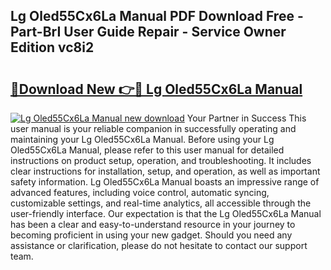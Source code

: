 ## Lg Oled55Cx6La Manual PDF Download Free - Part-BrI User Guide Repair - Service Owner Edition vc8i2

# <h2><a href="http://cf2245.oget.top/?id=Lg+Oled55Cx6La+Manual">🔗Download New 👉🔴 Lg Oled55Cx6La Manual</a></h2>

[![Lg Oled55Cx6La Manual new download](https://i.imgur.com/5g1atiW.png)](http://cf2245.oget.top/?id=Lg+Oled55Cx6La+Manual)
Your Partner in Success This user manual is your reliable companion in successfully operating and maintaining your Lg Oled55Cx6La Manual. Before using your Lg Oled55Cx6La Manual, please refer to this user manual for detailed instructions on product setup, operation, and troubleshooting. It includes clear instructions for installation, setup, and operation, as well as important safety information. Lg Oled55Cx6La Manual boasts an impressive range of advanced features, including voice control, automatic syncing, customizable settings, and real-time analytics, all accessible through the user-friendly interface. Our expectation is that the Lg Oled55Cx6La Manual has been a clear and easy-to-understand resource in your journey to becoming proficient in using your new gadget. Should you need any assistance or clarification, please do not hesitate to contact our support team.

